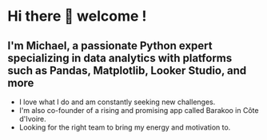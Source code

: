 # Hi there 👋 welcome !
## I'm Michael, a passionate Python expert specializing in data analytics with platforms such as Pandas, Matplotlib, Looker Studio, and more
- I love what I do and am constantly seeking new challenges.
- I'm also co-founder of a rising and promising app called Barakoo in Côte d'Ivoire.
- Looking for the right team to bring my energy and motivation to.
<!--
**MichaelDesjardins/MichaelDesjardins** is a ✨ _special_ ✨ repository because its `README.md` (this file) appears on your GitHub profile.

Here are some ideas to get you started:

- 🔭 I’m currently working on ...
- 🌱 I’m currently learning ...
- 👯 I’m looking to collaborate on ...
- 🤔 I’m looking for help with ...
- 💬 Ask me about ...
- 📫 How to reach me: ...
- 😄 Pronouns: ...
- ⚡ Fun fact: ...
-->
